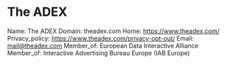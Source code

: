 
# The ADEX

Name: The ADEX
Domain: theadex.com
Home: https://www.theadex.com/
Privacy_policy: https://www.theadex.com/privacy-opt-out/
Email: mail@theadex.com
Member_of: European Data Interactive Alliance
Member_of: Interactive Advertising Bureau Europe (IAB Europe)
